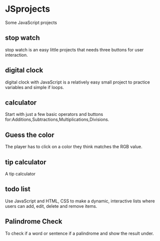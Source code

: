 # JSprojects
Some JavaScript projects
## stop watch
stop watch is an easy little projects that needs three buttons for user interaction.
## digital clock
digital clock with JavaScript is a relatively easy small project to practice variables and simple if loops.
## calculator
Start with just a few basic operators and buttons for:Additions,Subtractions,Multiplications,Divisions.
## Guess the color
The player has to click on a color they think matches the RGB value.
## tip calculator
A tip calculator
## todo list
Use JavaScript and HTML, CSS to make a dynamic, interactive lists where users can add, edit, delete and remove items.
## Palindrome Check
To check if a word or sentence if a palindrome and show the result under.



